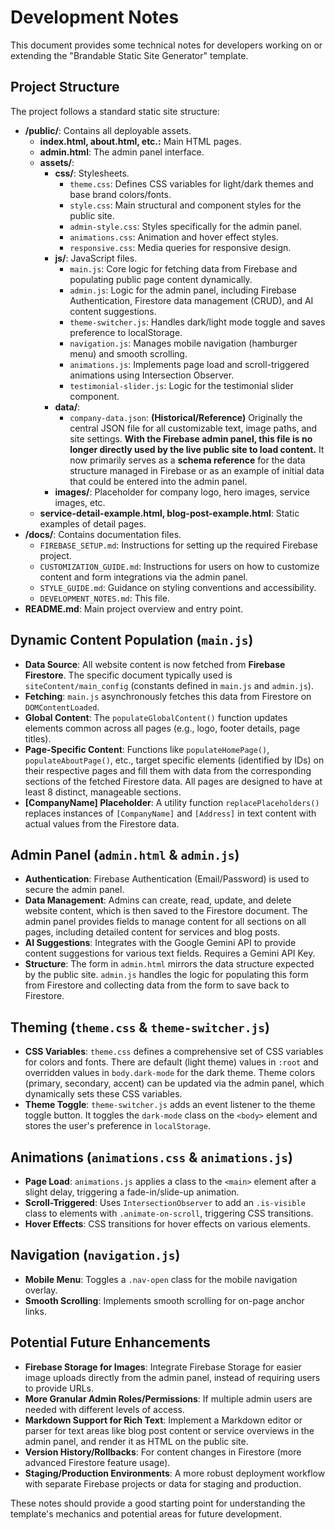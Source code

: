 
# Development Notes

This document provides some technical notes for developers working on or extending the "Brandable Static Site Generator" template.

## Project Structure

The project follows a standard static site structure:

*   **/public/**: Contains all deployable assets.
    *   **index.html, about.html, etc.:** Main HTML pages.
    *   **admin.html**: The admin panel interface.
    *   **assets/**:
        *   **css/**: Stylesheets.
            *   `theme.css`: Defines CSS variables for light/dark themes and base brand colors/fonts.
            *   `style.css`: Main structural and component styles for the public site.
            *   `admin-style.css`: Styles specifically for the admin panel.
            *   `animations.css`: Animation and hover effect styles.
            *   `responsive.css`: Media queries for responsive design.
        *   **js/**: JavaScript files.
            *   `main.js`: Core logic for fetching data from Firebase and populating public page content dynamically.
            *   `admin.js`: Logic for the admin panel, including Firebase Authentication, Firestore data management (CRUD), and AI content suggestions.
            *   `theme-switcher.js`: Handles dark/light mode toggle and saves preference to localStorage.
            *   `navigation.js`: Manages mobile navigation (hamburger menu) and smooth scrolling.
            *   `animations.js`: Implements page load and scroll-triggered animations using Intersection Observer.
            *   `testimonial-slider.js`: Logic for the testimonial slider component.
        *   **data/**:
            *   `company-data.json`: **(Historical/Reference)** Originally the central JSON file for all customizable text, image paths, and site settings. **With the Firebase admin panel, this file is no longer directly used by the live public site to load content.** It now primarily serves as a **schema reference** for the data structure managed in Firebase or as an example of initial data that could be entered into the admin panel.
        *   **images/**: Placeholder for company logo, hero images, service images, etc.
    *   **service-detail-example.html, blog-post-example.html**: Static examples of detail pages.
*   **/docs/**: Contains documentation files.
    *   `FIREBASE_SETUP.md`: Instructions for setting up the required Firebase project.
    *   `CUSTOMIZATION_GUIDE.md`: Instructions for users on how to customize content and form integrations via the admin panel.
    *   `STYLE_GUIDE.md`: Guidance on styling conventions and accessibility.
    *   `DEVELOPMENT_NOTES.md`: This file.
*   **README.md**: Main project overview and entry point.

## Dynamic Content Population (`main.js`)

*   **Data Source**: All website content is now fetched from **Firebase Firestore**. The specific document typically used is `siteContent/main_config` (constants defined in `main.js` and `admin.js`).
*   **Fetching**: `main.js` asynchronously fetches this data from Firestore on `DOMContentLoaded`.
*   **Global Content**: The `populateGlobalContent()` function updates elements common across all pages (e.g., logo, footer details, page titles).
*   **Page-Specific Content**: Functions like `populateHomePage()`, `populateAboutPage()`, etc., target specific elements (identified by IDs) on their respective pages and fill them with data from the corresponding sections of the fetched Firestore data. All pages are designed to have at least 8 distinct, manageable sections.
*   **[CompanyName] Placeholder**: A utility function `replacePlaceholders()` replaces instances of `[CompanyName]` and `[Address]` in text content with actual values from the Firestore data.

## Admin Panel (`admin.html` & `admin.js`)

*   **Authentication**: Firebase Authentication (Email/Password) is used to secure the admin panel.
*   **Data Management**: Admins can create, read, update, and delete website content, which is then saved to the Firestore document. The admin panel provides fields to manage content for all sections on all pages, including detailed content for services and blog posts.
*   **AI Suggestions**: Integrates with the Google Gemini API to provide content suggestions for various text fields. Requires a Gemini API Key.
*   **Structure**: The form in `admin.html` mirrors the data structure expected by the public site. `admin.js` handles the logic for populating this form from Firestore and collecting data from the form to save back to Firestore.

## Theming (`theme.css` & `theme-switcher.js`)

*   **CSS Variables**: `theme.css` defines a comprehensive set of CSS variables for colors and fonts. There are default (light theme) values in `:root` and overridden values in `body.dark-mode` for the dark theme. Theme colors (primary, secondary, accent) can be updated via the admin panel, which dynamically sets these CSS variables.
*   **Theme Toggle**: `theme-switcher.js` adds an event listener to the theme toggle button. It toggles the `dark-mode` class on the `<body>` element and stores the user's preference in `localStorage`.

## Animations (`animations.css` & `animations.js`)

*   **Page Load**: `animations.js` applies a class to the `<main>` element after a slight delay, triggering a fade-in/slide-up animation.
*   **Scroll-Triggered**: Uses `IntersectionObserver` to add an `.is-visible` class to elements with `.animate-on-scroll`, triggering CSS transitions.
*   **Hover Effects**: CSS transitions for hover effects on various elements.

## Navigation (`navigation.js`)

*   **Mobile Menu**: Toggles a `.nav-open` class for the mobile navigation overlay.
*   **Smooth Scrolling**: Implements smooth scrolling for on-page anchor links.

## Potential Future Enhancements

*   **Firebase Storage for Images**: Integrate Firebase Storage for easier image uploads directly from the admin panel, instead of requiring users to provide URLs.
*   **More Granular Admin Roles/Permissions**: If multiple admin users are needed with different levels of access.
*   **Markdown Support for Rich Text**: Implement a Markdown editor or parser for text areas like blog post content or service overviews in the admin panel, and render it as HTML on the public site.
*   **Version History/Rollbacks**: For content changes in Firestore (more advanced Firestore feature usage).
*   **Staging/Production Environments**: A more robust deployment workflow with separate Firebase projects or data for staging and production.

These notes should provide a good starting point for understanding the template's mechanics and potential areas for future development.
